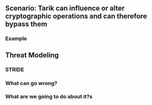 ## Scenario: Tarik can influence or alter cryptographic operations and can therefore bypass them

### Example

## Threat Modeling

### STRIDE

### What can go wrong?

### What are we going to do about it?s